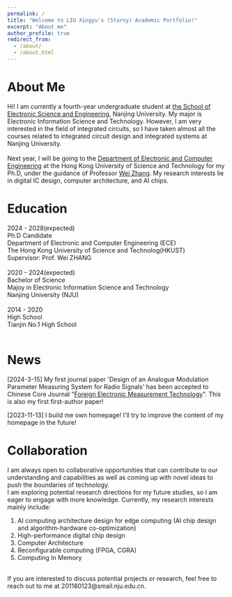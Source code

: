 ```yaml
---
permalink: /
title: "Welcome to LIU Xingyu's (Starny) Academic Portfolio!"
excerpt: "About me"
author_profile: true
redirect_from: 
  - /about/
  - /about.html
---
```


# About Me

Hi! I am currently a fourth-year undergraduate student at [the School of Electronic Science and Engineering](https://ese.nju.edu.cn/main.htm), Nanjing University. My major is Electronic Information Science and Technology. However, I am very interested in the field of integrated circuits, so I have taken almost all the courses related to integrated circuit design and integrated systems at Nanjing University. <br />
<br />
Next year, I will be going to the [Department of Electronic and Computer Engineering](https://ece.hkust.edu.hk/) at the Hong Kong University of Science and Technology for my Ph.D, under the guidance of Professor [Wei Zhang](https://ece.hkust.edu.hk/eeweiz). My research interests lie in digital IC design, computer architecture, and AI chips.  <br />

<!--
# Education

<font size=4>2024 - 2028(expected)<font size=3>  <br />
Ph.D Candidate  <br />
Department of Electronic and Computer Engineering (ECE)  <br />
The Hong Kong University of Science and Technolog(HKUST)  <br />
Supervisor: Prof. Wei ZHANG<br />
<br />
<font size=4>2020 - 2024(expected)<font size=3>  <br />
Bachelor of Science  <br />
Majoy in Electronic Information Science and Technology   <br />
Nanjing University (NJU)<br />
<br />
<font size=4>2014 - 2020<font size=3>  <br />
High School  <br />
Tianjin No.1 High School  <br />
<br />  
-->

# Education

2024 - 2028(expected)  <br />
Ph.D Candidate  <br />
Department of Electronic and Computer Engineering (ECE)  <br />
The Hong Kong University of Science and Technolog(HKUST)  <br />
Supervisor: Prof. Wei ZHANG<br />
<br />
2020 - 2024(expected)  <br />
Bachelor of Science  <br />
Majoy in Electronic Information Science and Technology   <br />
Nanjing University (NJU)<br />
<br />
2014 - 2020  <br />
High School  <br />
Tianjin No.1 High School  <br />
<br />  

# News

[2024-3-15] My first journal paper 'Design of an Analogue Modulation Parameter Measuring System for Radio Signals' has been accepted to Chinese Core Journal "[Foreign Electronic Measurement Technology](http://femt.etmchina.com/femt/home)". This is also my first first-author paper!<br />

[2023-11-13] I build me own homepage! I'll try to improve the content of my homepage in the future!<br />

# Collaboration  

I am always open to collaborative opportunities that can contribute to our understanding and capabilities as well as coming up with novel ideas to push the boundaries of technology.  <br />
I am exploring potential research directions for my future studies, so I am eager to engage with more knowledge. Currently, my research interests mainly include:  <br />

1. AI computing architecture design for edge computing (AI chip design and algorithm-hardware co-optimization)   <br />
2. High-performance digital chip design   <br />
3. Computer Architecture  <br />
4. Reconfigurable computing (FPGA, CGRA)   <br />
5. Computing In Memory   <br />
<br />
If you are interested to discuss potential projects or research, feel free to reach out to me at 201180123@smail.nju.edu.cn.  <br />
<br />
